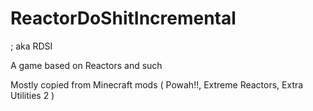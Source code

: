 # ReactorDoShitIncremental
; aka RDSI

A game based on Reactors and such

Mostly copied from Minecraft mods
(
Powah!!,
Extreme Reactors,
Extra Utilities 2
)
